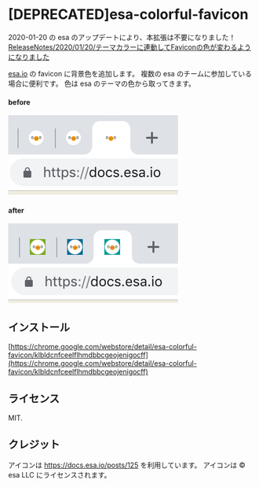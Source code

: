 # [DEPRECATED]esa-colorful-favicon

2020-01-20 の esa のアップデートにより、本拡張は不要になりました！
[ReleaseNotes/2020/01/20/テーマカラーに連動してFaviconの色が変わるようになりました](https://docs.esa.io/posts/367)


[esa.io](https://esa.io) の favicon に背景色を追加します。
複数の esa のチームに参加している場合に便利です。
色は esa のテーマの色から取ってきます。

#### before

![before](images/esa_before.png)

#### after

![after](images/esa_after.png)

## インストール

[https://chrome.google.com/webstore/detail/esa-colorful-favicon/klbldcnfceelflhmdbbcgeojenigocff](https://chrome.google.com/webstore/detail/esa-colorful-favicon/klbldcnfceelflhmdbbcgeojenigocff)

## ライセンス

MIT.

## クレジット
アイコンは https://docs.esa.io/posts/125 を利用しています。
アイコンは © esa LLC にライセンスされます。
